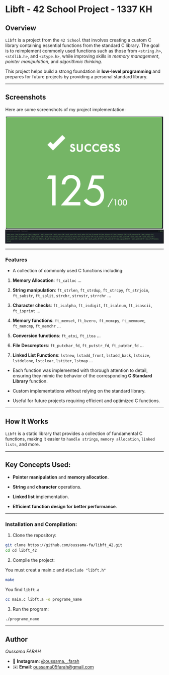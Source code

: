 # Libft - 42 School Project - 1337 KH

## Overview

`Libft` is a project from the `42 School`  that involves creating a custom C library containing essential functions from the standard C library. The goal is to reimplement commonly used functions such as those from `<string.h>`, `<stdlib.h>`, and `<ctype.h>`, while improving skills in *memory management*, *pointer manipulation*, and *algorithmic thinking*.

This project helps build a strong foundation in **low-level programming** and prepares for future projects by providing a personal standard library.

---

## Screenshots

Here are some screenshots of my project implementation:

<div align="center">
  <img src="125.png" alt="125 Successe" width="500"/>
  <img src="corr.png" alt="MOULINETTE" width="900"/>
</div>

---

### Features

- A collection of commonly used C functions including:

1. **Memory Allocation**: `ft_calloc` ...

2. **String manipulation**: `ft_strlen`, `ft_strdup`, `ft_strcpy`, `ft_strjoin`, `ft_substr`, `ft_split`, `strchr`, `strnstr`, `strrchr` ...

3. **Character checks**: `ft_isalpha`, `ft_isdigit`, `ft_isalnum`, `ft_isascii`, `ft_isprint` ...

4. **Memory functions**: `ft_memset`, `ft_bzero,` `ft_memcpy`, `ft_memmove`, `ft_memcmp`, `ft_memchr` ...

5. **Conversion functions**: `ft_atoi`, `ft_itoa` ...

6. **File Descreptors**: `ft_putchar_fd`, `ft_putstr_fd`, `ft_putnbr_fd` ...

7. **Linked List Functions**: `lstnew`, `lstadd_front`, `lstadd_back`, `lstsize`, `lstdelone`, `lstclear`, `lstiter`, `lstmap` ...

- Each function was implemented with thorough attention to detail, ensuring they mimic the behavior of the corresponding **C Standard Library** function.

- Custom implementations without relying on the standard library.

- Useful for future projects requiring efficient and optimized C functions.

---

## How It Works

`Libft` is a static library that provides a collection of fundamental C functions, making it easier to `handle strings`, `memory allocation`, `linked lists`, and more.

---

## Key Concepts Used:

- **Pointer manipulation** and **memory allocation**.

- **String** and **character** operations.

- **Linked list** implementation.

- **Efficient function design for better performance**.

---

### Installation and Compilation:

1. Clone the repository:

```bash
git clone https://github.com/oussama-fa/libft_42.git
cd cd libft_42
```

2. Compile the project:

You must creat a main.c and `#include "libft.h"`

```bash
make
```

You find `libft.a`

```bash
cc main.c libft.a -o programe_name
```

3. Run the program:
```bash
./programe_name
```

---

## Author
*Oussama FARAH*

- 📱 **Instagram**: [@oussama._.farah](https://www.instagram.com/oussama._.farah/)
- ✉️ **Email**: [oussama05farah@gmail.com](mailto:oussama05farah@gmail.com)
